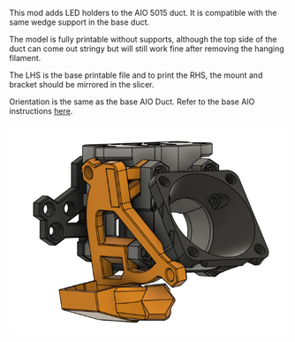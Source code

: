 This mod adds LED holders to the AIO 5015 duct. It is compatible with the same wedge support in the base duct.

The model is fully printable without supports, although the top side of the duct can come out stringy but will still work fine after removing the hanging filament.

The LHS is the base printable file and to print the RHS, the mount and bracket should be mirrored in the slicer.

Orientation is the same as the base AIO Duct. Refer to the base AIO instructions [here](./n4t3y/AIO%205015%20Ducts/README.md).

<img src="./IMAGES/LED_Assembled.png"/>
